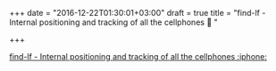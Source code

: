 +++
date = "2016-12-22T01:30:01+03:00"
draft = true
title = "find-lf - Internal positioning and tracking of all the cellphones :iphone: "

+++

<p><a href="https://t.co/zeDacNsEej">find-lf - Internal positioning and tracking of all the cellphones :iphone: </a></p>
